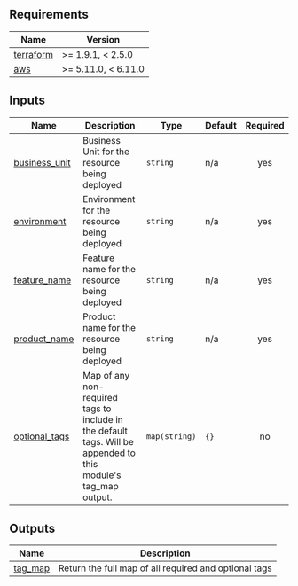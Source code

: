 <!-- BEGIN_TF_DOCS -->

## Requirements

| Name                                                                     | Version             |
| ------------------------------------------------------------------------ | ------------------- |
| <a name="requirement_terraform"></a> [terraform](#requirement_terraform) | >= 1.9.1, < 2.5.0   |
| <a name="requirement_aws"></a> [aws](#requirement_aws)                   | >= 5.11.0, < 6.11.0 |

## Inputs

| Name                                                                     | Description                                                                                                    | Type          | Default | Required |
| ------------------------------------------------------------------------ | -------------------------------------------------------------------------------------------------------------- | ------------- | ------- | :------: |
| <a name="input_business_unit"></a> [business_unit](#input_business_unit) | Business Unit for the resource being deployed                                                                  | `string`      | n/a     |   yes    |
| <a name="input_environment"></a> [environment](#input_environment)       | Environment for the resource being deployed                                                                    | `string`      | n/a     |   yes    |
| <a name="input_feature_name"></a> [feature_name](#input_feature_name)    | Feature name for the resource being deployed                                                                   | `string`      | n/a     |   yes    |
| <a name="input_product_name"></a> [product_name](#input_product_name)    | Product name for the resource being deployed                                                                   | `string`      | n/a     |   yes    |
| <a name="input_optional_tags"></a> [optional_tags](#input_optional_tags) | Map of any non-required tags to include in the default tags. Will be appended to this module's tag_map output. | `map(string)` | `{}`    |    no    |

## Outputs

| Name                                                     | Description                                           |
| -------------------------------------------------------- | ----------------------------------------------------- |
| <a name="output_tag_map"></a> [tag_map](#output_tag_map) | Return the full map of all required and optional tags |

<!-- END_TF_DOCS -->

